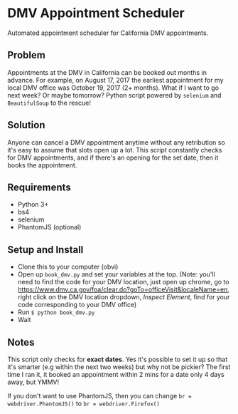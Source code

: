 # DMV Appointment Scheduler
Automated appointment scheduler for California DMV appointments.

## Problem
Appointments at the DMV in California can be booked out months in advance. For example, on August 17, 2017 the earliest appointment for my local DMV office was October 19, 2017 (2+ months). What if I want to go next week? Or maybe tomorrow? Python script powered by `selenium` and `BeautifulSoup` to the rescue!

## Solution
Anyone can cancel a DMV appointment anytime without any retribution so it's easy to assume that slots open up a lot. This script constantly checks for DMV appointments, and if there's an opening for the set date, then it books the appointment.

## Requirements

* Python 3+
* bs4
* selenium
* PhantomJS (optional)

## Setup and Install

* Clone this to your computer (obvi)
* Open up `book_dmv.py` and set your variables at the top. (Note: you'll need to find the code for your DMV location, just open up chrome, go to https://www.dmv.ca.gov/foa/clear.do?goTo=officeVisit&localeName=en, right click on the DMV location dropdown, *Inspect Element*, find for your code corresponding to your DMV office)
* Run `$ python book_dmv.py`
* Wait

## Notes
This script only checks for **exact dates**. Yes it's possible to set it up so that it's smarter (e.g within the next two weeks) but why not be pickier? The first time I ran it, it booked an appointment within 2 mins for a date only 4 days away, but YMMV!

If you don't want to use PhantomJS, then you can change `br = webdriver.PhantomJS()` to `br = webdriver.Firefox()`